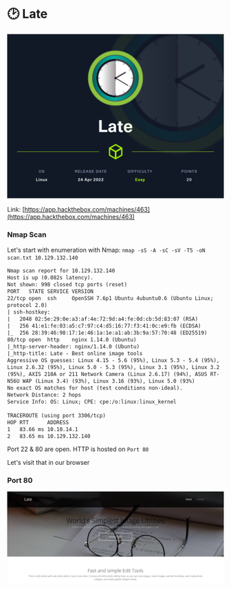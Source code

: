 # 🕑 Late

![](../../.gitbook/assets/Late.png)

Link: [https://app.hackthebox.com/machines/463](https://app.hackthebox.com/machines/463)

### Nmap Scan

Let's start with enumeration with Nmap: `nmap -sS -A -sC -sV -T5 -oN scan.txt 10.129.132.140`

```
Nmap scan report for 10.129.132.140
Host is up (0.082s latency).
Not shown: 998 closed tcp ports (reset)
PORT   STATE SERVICE VERSION
22/tcp open  ssh     OpenSSH 7.6p1 Ubuntu 4ubuntu0.6 (Ubuntu Linux; protocol 2.0)
| ssh-hostkey: 
|   2048 02:5e:29:0e:a3:af:4e:72:9d:a4:fe:0d:cb:5d:83:07 (RSA)
|   256 41:e1:fe:03:a5:c7:97:c4:d5:16:77:f3:41:0c:e9:fb (ECDSA)
|_  256 28:39:46:98:17:1e:46:1a:1e:a1:ab:3b:9a:57:70:48 (ED25519)
80/tcp open  http    nginx 1.14.0 (Ubuntu)
|_http-server-header: nginx/1.14.0 (Ubuntu)
|_http-title: Late - Best online image tools
Aggressive OS guesses: Linux 4.15 - 5.6 (95%), Linux 5.3 - 5.4 (95%), Linux 2.6.32 (95%), Linux 5.0 - 5.3 (95%), Linux 3.1 (95%), Linux 3.2 (95%), AXIS 210A or 211 Network Camera (Linux 2.6.17) (94%), ASUS RT-N56U WAP (Linux 3.4) (93%), Linux 3.16 (93%), Linux 5.0 (93%)
No exact OS matches for host (test conditions non-ideal).
Network Distance: 2 hops
Service Info: OS: Linux; CPE: cpe:/o:linux:linux_kernel

TRACEROUTE (using port 3306/tcp)
HOP RTT      ADDRESS
1   83.66 ms 10.10.14.1
2   83.65 ms 10.129.132.140
```

Port 22 & 80 are open. HTTP is hosted on `Port 80`

Let's visit that in our browser

### Port 80

![port 80](<../../.gitbook/assets/home page.png>)

